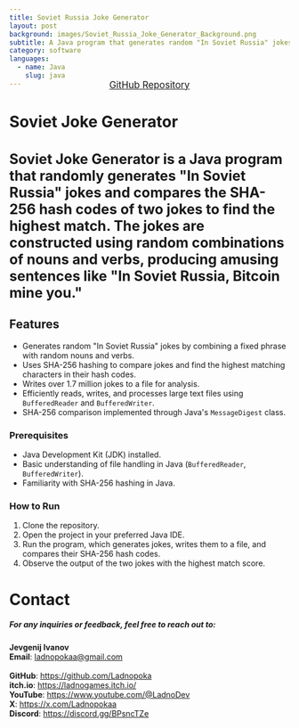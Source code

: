 ```yaml
---
title: Soviet Russia Joke Generator
layout: post
background: images/Soviet_Russia_Joke_Generator_Background.png
subtitle: A Java program that generates random "In Soviet Russia" jokes and compares their SHA-256 hash codes.
category: software
languages: 
  - name: Java
    slug: java
---
```


<div style="text-align: center; margin-top: -30px; margin-bottom: 25px; scale: 1">
  <a href="https://github.com/Ladnopoka/Java_Joke_Generator" target="_blank" class="btn btn-primary" style="padding: 10px 20px; font-size: 1.2em;">GitHub Repository</a>
</div>

# Soviet Joke Generator
<h3 style="font-size: 25px">
Soviet Joke Generator is a Java program that randomly generates "In Soviet Russia" jokes and compares the SHA-256 hash codes of two jokes to find the highest match. The jokes are constructed using random combinations of nouns and verbs, producing amusing sentences like "In Soviet Russia, Bitcoin mine you."
</h3>

## Features
- Generates random "In Soviet Russia" jokes by combining a fixed phrase with random nouns and verbs.
- Uses SHA-256 hashing to compare jokes and find the highest matching characters in their hash codes.
- Writes over 1.7 million jokes to a file for analysis.
- Efficiently reads, writes, and processes large text files using `BufferedReader` and `BufferedWriter`.
- SHA-256 comparison implemented through Java's `MessageDigest` class.

### Prerequisites
- Java Development Kit (JDK) installed.
- Basic understanding of file handling in Java (`BufferedReader`, `BufferedWriter`).
- Familiarity with SHA-256 hashing in Java.

### How to Run
1. Clone the repository.
2. Open the project in your preferred Java IDE.
3. Run the program, which generates jokes, writes them to a file, and compares their SHA-256 hash codes.
4. Observe the output of the two jokes with the highest match score.

# Contact
##### For any inquiries or feedback, feel free to reach out to:

**Jevgenij Ivanov** <br>
**Email**: ladnopokaa@gmail.com <br><br>
**GitHub**: https://github.com/Ladnopoka <br>
**itch.io**: https://ladnogames.itch.io/ <br>
**YouTube**: https://www.youtube.com/@LadnoDev <br>
**X**: https://x.com/Ladnopokaa <br>
**Discord**: https://discord.gg/BPsncTZe
